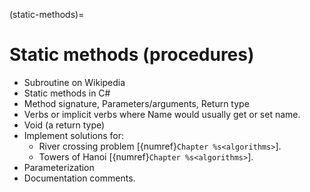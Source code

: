 (static-methods)=
# Static methods (procedures)

- Subroutine on Wikipedia
- Static methods in C\#
- Method signature, Parameters/arguments, Return type
- Verbs or implicit verbs where Name would usually get or set name.
- Void (a return type)
- Implement solutions for:
  - River crossing problem [{numref}`Chapter %s<algorithms>`].
  - Towers of Hanoi [{numref}`Chapter %s<algorithms>`].
- Parameterization
- Documentation comments.
